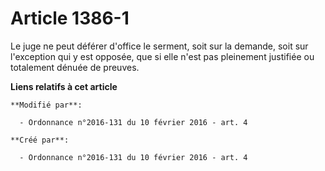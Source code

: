 # Article 1386-1

Le juge ne peut déférer d'office le serment, soit sur la demande, soit sur l'exception qui y est opposée, que si elle n'est
pas pleinement justifiée ou totalement dénuée de preuves.

**Liens relatifs à cet article**

	**Modifié par**:

	  - Ordonnance n°2016-131 du 10 février 2016 - art. 4

	**Créé par**:

	  - Ordonnance n°2016-131 du 10 février 2016 - art. 4
